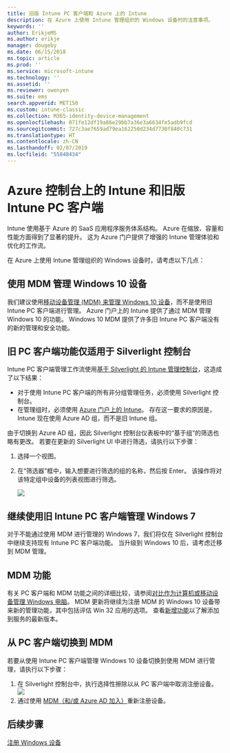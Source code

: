 ```yaml
---
title: 旧版 Intune PC 客户端和 Azure 上的 Intune
description: 在 Azure 上使用 Intune 管理组织的 Windows 设备时的注意事项。
keywords: ''
author: ErikjeMS
ms.author: erikje
manager: dougeby
ms.date: 06/15/2018
ms.topic: article
ms.prod: ''
ms.service: microsoft-intune
ms.technology: ''
ms.assetid: ''
ms.reviewer: owenyen
ms.suite: ems
search.appverid: MET150
ms.custom: intune-classic
ms.collection: M365-identity-device-management
ms.openlocfilehash: 071fe12df19a86e29bb7a36e3a6634fe5adb9fcd
ms.sourcegitcommit: 727c3ae7659ad79ea162250d234d7730f840c731
ms.translationtype: HT
ms.contentlocale: zh-CN
ms.lasthandoff: 02/07/2019
ms.locfileid: "55848434"
---
```

# <a name="intune-on-azure-console-and-legacy-intune-pc-client"></a>Azure 控制台上的 Intune 和旧版 Intune PC 客户端

Intune 使用基于 Azure 的 SaaS 应用程序服务体系结构。 Azure 在缩放、容量和性能方面得到了显著的提升。 这为 Azure 门户提供了增强的 Intune 管理体验和优化的工作流。 

在 Azure 上使用 Intune 管理组织的 Windows 设备时，请考虑以下几点：

## <a name="manage-windows-10-devices-by-using-mdm"></a>使用 MDM 管理 Windows 10 设备

我们建议使用[移动设备管理 (MDM) 来管理 Windows 10 设备](https://docs.microsoft.com/intune/device-restrictions-windows-10)，而不是使用旧 Intune PC 客户端进行管理。 Azure 门户上的 Intune 提供了通过 MDM 管理 Windows 10 的功能。 Windows 10 MDM 提供了许多旧 Intune PC 客户端没有的新的管理和安全功能。

## <a name="legacy-pc-client-features-are-only-available-in-the-silverlight-console"></a>旧 PC 客户端功能仅适用于 Silverlight 控制台

Intune PC 客户端管理工作流使用[基于 Silverlight 的 Intune 管理控制台](https://manage.microsoft.com/)，这造成了以下结果：

- 对于使用 Intune PC 客户端的所有非分组管理任务，必须使用 Silverlight 控制台。
- 在管理组时，必须使用 [Azure 门户上的 Intune](https://portal.azure.com/)。 存在这一要求的原因是，Intune 现在使用 Azure AD 组，而不是旧 Intune 组。 

由于切换到 Azure AD 组，因此 Silverlight 控制台仪表板中的“基于组”的筛选也略有更改。 若要在更新的 Silverlight UI 中进行筛选，请执行以下步骤：

1. 选择一个视图。
2. 在“筛选器”框中，输入想要进行筛选的组的名称，然后按 Enter。 该操作将对该特定组中设备的列表视图进行筛选。

   ![](media/intune-legacy-pc-client/image01.png)


## <a name="continue-to-manage-windows-7-by-using-intune-pc-client"></a>继续使用旧 Intune PC 客户端管理 Windows 7

对于不能通过使用 MDM 进行管理的 Windows 7，我们将仅在 Silverlight 控制台中继续支持现有 Intune PC 客户端功能。 当升级到 Windows 10 后，请考虑迁移到 MDM 管理。

## <a name="mdm-capabilities"></a>MDM 功能

有关 PC 客户端和 MDM 功能之间的详细比较，请参阅[对比作为计算机或移动设备管理 Windows 电脑](pc-management-comparison.md)。 MDM 更新将继续为注册 MDM 的 Windows 10 设备带来新的管理功能，其中包括评估 Win 32 应用的选项。 查看[新增功能](https://docs.microsoft.com/intune/whats-new)以了解添加到服务的最新版本。

## <a name="switch-from-pc-client-to-mdm"></a>从 PC 客户端切换到 MDM

若要从使用 Intune PC 客户端管理 Windows 10 设备切换到使用 MDM 进行管理，请执行以下步骤：

1. 在 Silverlight 控制台中，执行选择性擦除以从 PC 客户端中取消注册设备。
  ![](media/intune-legacy-pc-client/image02.png)
2. 通过使用 [MDM（和/或 Azure AD 加入）](https://docs.microsoft.com/intune/windows-enroll)重新注册设备。 

## <a name="next-steps"></a>后续步骤
[注册 Windows 设备](https://docs.microsoft.com/intune/windows-enroll)

 
